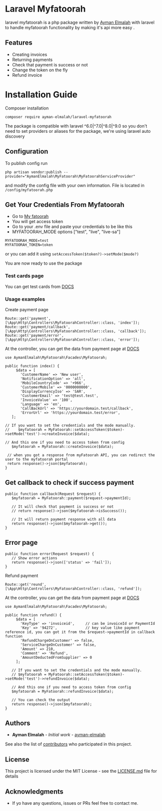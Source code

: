 # Laravel Myfatoorah
laravel myfatoorah is a php package written by [Ayman Elmalah](https://github.com/ayman-elmalah) with laravel to handle myfatoorah functionality by making it's api more easy .

## Features
- Creating invoices
- Returning payments
- Check that payment is success or not
- Change the token on the fly
- Refund invoice

# Installation Guide
Composer installation
```
composer require ayman-elmalah/laravel-myfatoorah
```
The package is compatible with laravel ^6.0|^7.0|^8.0|^9.0 so you don't need to set providers or aliases for the package, we're using laravel auto discovery

## Configuration
To publish config run
```
php artisan vendor:publish --provider="AymanElmalah\MyFatoorah\MyFatoorahServiceProvider"
```
and modify the config file with your own information. File is located in `/config/myfatoorah.php`

## Get Your Credentials From Myfatoorah
- Go to [My fatoorah](https://www.myfatoorah.com/)
- You will get access token
- Go to your .env file and paste your credentials to be like this
- MYFATOORAH_MODE options ["test", "live", "live-sa"]

 ```
MYFATOORAH_MODE=test
MYFATOORAH_TOKEN=token
 ```
or you can add it using `setAccessToken($token?)->setMode($mode?)`

You are now ready to use the package

### Test cards page
You can get test cards from [DOCS](https://myfatoorah.readme.io/docs/test-cards)

### Usage examples

Create payment page
 ```
Route::get('payment', [\App\Http\Controllers\MyFatoorahController::class, 'index']);
Route::get('payment/callback', [\App\Http\Controllers\MyFatoorahController::class, 'callback']);
Route::get('payment/error', [\App\Http\Controllers\MyFatoorahController::class, 'error']);
 ```
At the controller, you can get the data from payment page at [DOCS](https://myfatoorah.readme.io/docs/send-payment)
 ```
 use AymanElmalah\MyFatoorah\Facades\MyFatoorah;
 
 public function index() {
      $data = [
        'CustomerName' => 'New user',
        'NotificationOption' => 'all',
        'MobileCountryCode' => '+966',
        'CustomerMobile' => '0000000000',
        'DisplayCurrencyIso' => 'SAR',
        'CustomerEmail' => 'test@test.test',
        'InvoiceValue' => '100',
        'Language' => 'en',
        'CallBackUrl' => 'https://yourdomain.test/callback',
        'ErrorUrl' => 'https://yourdomain.test/error',
    ];

// If you want to set the credentials and the mode manually.
//    $myfatoorah = MyFatoorah::setAccessToken($token)->setMode('test')->createInvoice($data);

// And this one if you need to access token from config
    $myfatoorah = MyFatoorah::createInvoice($data);

  // when you got a response from myFatoorah API, you can redirect the user to the myfatoorah portal 
  return response()->json($myfatoorah);
}
 ```
## Get callback to check if success payment
  ```
  public function callback(Request $request) {
     $myfatoorah = MyFatoorah::payment($request->paymentId);

     // It will check that payment is success or not
     // return response()->json($myfatoorah->isSuccess());
     
     // It will return payment response with all data
     return response()->json($myfatoorah->get());
  }
  ```

## Error page

  ```
  public function error(Request $request) {
     // Show error actions
     return response()->json(['status' => 'fail']);
  }
  ```

Refund payment
 ```
Route::get('reund', [\App\Http\Controllers\MyFatoorahController::class, 'refund']);
 ```
At the controller, you can get the data from payment page at [DOCS](https://myfatoorah.readme.io/docs/make-refund)
 ```
 use AymanElmalah\MyFatoorah\Facades\MyFatoorah;
 
 public function refund() {
      $data = [
        'KeyType' => 'invoiceid',     // can be invoiceId or PaymentId
        'Key' => '94272',             // key value like payment reference id, you can got it from the $request->paymentId in callback function 
        'RefundChargeOnCustomer' => false,
        'ServiceChargeOnCustomer' => false,
        'Amount' => 210,
        'Comment' => 'Refund',
        'AmountDeductedFromSupplier' => 0
      ];

    // If you want to set the credentials and the mode manually.
    // $myfatoorah = MyFatoorah::setAccessToken($token)->setMode('test')->refundInvoice($data);

    // And this one if you need to access token from config
    $myfatoorah = MyFatoorah::refundInvoice($data);

    // You can check the output
    return response()->json($myfatoorah);
}
 ```

## Authors

* **Ayman Elmalah** - *Initial work* - [ayman-elmalah](https://github.com/ayman-elmalah)

See also the list of [contributors](https://github.com/ayman-elmalah/laravel-myfatoorah/graphs/contributors) who participated in this project.

## License

This project is licensed under the MIT License - see the [LICENSE.md](LICENSE.md) file for details

## Acknowledgments

* If yo have any questions, issues or PRs feel free to contact me.
